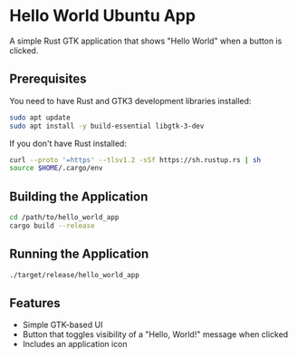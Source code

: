 # Hello World Ubuntu App

A simple Rust GTK application that shows "Hello World" when a button is clicked.

## Prerequisites

You need to have Rust and GTK3 development libraries installed:

```bash
sudo apt update
sudo apt install -y build-essential libgtk-3-dev
```

If you don't have Rust installed:

```bash
curl --proto '=https' --tlsv1.2 -sSf https://sh.rustup.rs | sh
source $HOME/.cargo/env
```

## Building the Application

```bash
cd /path/to/hello_world_app
cargo build --release
```

## Running the Application

```bash
./target/release/hello_world_app
```

## Features

- Simple GTK-based UI
- Button that toggles visibility of a "Hello, World!" message when clicked
- Includes an application icon

